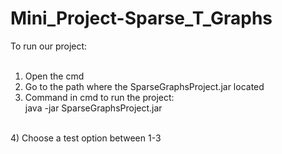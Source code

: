 # Mini_Project-Sparse_T_Graphs

To run our project: </br> </br>

1)	Open the cmd </br>
2)	Go to the path where the SparseGraphsProject.jar located </br>
3)	Command in cmd to run the project: </br>
	java -jar SparseGraphsProject.jar </br>
 </br>
4)	Choose a test option between 1-3 </br>
